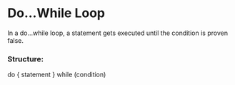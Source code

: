 # Do...While Loop

 In a do...while loop, a statement gets executed until the condition is proven false. 


### Structure: 

do {
    statement
 }  while (condition)

